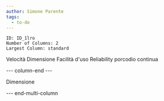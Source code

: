 ```yaml
---
author: Simone Parente
tags:
  - to-do
---
```


```start-multi-column
ID: ID_1lro
Number of Columns: 2
Largest Column: standard
```

Velocità
Dimensione
Facilità d'uso
Reliability
porcodio continua

--- column-end ---

Dimensione

--- end-multi-column

